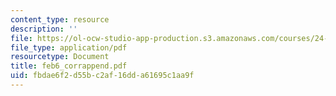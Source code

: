 ```yaml
---
content_type: resource
description: ''
file: https://ol-ocw-studio-app-production.s3.amazonaws.com/courses/24-962-advanced-phonology-spring-2005/fbdae6f2d55bc2af16dda61695c1aa9f_feb6_corrappend.pdf
file_type: application/pdf
resourcetype: Document
title: feb6_corrappend.pdf
uid: fbdae6f2-d55b-c2af-16dd-a61695c1aa9f
---
```


